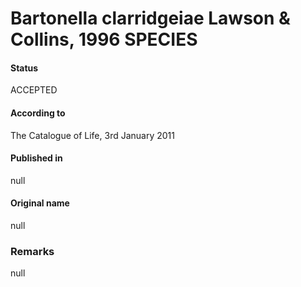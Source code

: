 # Bartonella clarridgeiae Lawson & Collins, 1996 SPECIES

#### Status
ACCEPTED

#### According to
The Catalogue of Life, 3rd January 2011

#### Published in
null

#### Original name
null

### Remarks
null